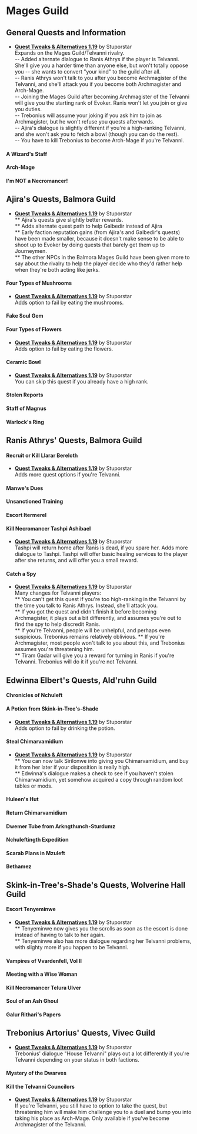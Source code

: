 # Mages Guild
## General Quests and Information
* [**Quest Tweaks & Alternatives 1.19**](https://www.dropbox.com/s/0ihtlpfrzfhiwxo/QTA_1.19.7z?dl=0) by Stuporstar  
Expands on the Mages Guild/Telvanni rivalry.  
-- Added alternate dialogue to Ranis Athrys if the player is Telvanni. She'll give you a harder time than anyone else, but won't totally oppose you -- she wants to convert "your kind" to the guild after all.  
-- Ranis Athrys won't talk to you after you become Archmagister of the Telvanni, and she'll attack you if you become both Archmagister and Arch-Mage.  
-- Joining the Mages Guild after becoming Archmagister of the Telvanni will give you the starting rank of Evoker. Ranis won't let you join or give you duties.   
-- Trebonius will assume your joking if you ask him to join as Archmagister, but he won't refuse you quests afterwards.   
-- Ajira's dialogue is slightly different if you're a high-ranking Telvanni, and she won't ask you to fetch a bowl (though you can do the rest).  
-- You have to kill Trebonius to become Arch-Mage if you're Telvanni.

#### A Wizard's Staff
#### Arch-Mage
#### I'm NOT a Necromancer!

## Ajira's Quests, Balmora Guild
* [**Quest Tweaks & Alternatives 1.19**](https://www.dropbox.com/s/0ihtlpfrzfhiwxo/QTA_1.19.7z?dl=0) by Stuporstar  
** Ajira's quests give slightly better rewards.  
** Adds alternate quest path to help Galbedir instead of Ajira  
** Early faction reputation gains (from Ajira's and Galbedir's quests) have been made smaller, because it doesn't make sense to be able to shoot up to Evoker by doing quests that barely get them up to Journeymen.  
** The other NPCs in the Balmora Mages Guild have been given more to say about the rivalry to help the player decide who they'd rather help when they're both acting like jerks.  

#### Four Types of Mushrooms
* [**Quest Tweaks & Alternatives 1.19**](https://www.dropbox.com/s/0ihtlpfrzfhiwxo/QTA_1.19.7z?dl=0) by Stuporstar  
Adds option to fail by eating the mushrooms.
#### Fake Soul Gem
#### Four Types of Flowers
* [**Quest Tweaks & Alternatives 1.19**](https://www.dropbox.com/s/0ihtlpfrzfhiwxo/QTA_1.19.7z?dl=0) by Stuporstar  
Adds option to fail by eating the flowers.  
#### Ceramic Bowl
* [**Quest Tweaks & Alternatives 1.19**](https://www.dropbox.com/s/0ihtlpfrzfhiwxo/QTA_1.19.7z?dl=0) by Stuporstar  
You can skip this quest if you already have a high rank.  
#### Stolen Reports
#### Staff of Magnus
#### Warlock's Ring

## Ranis Athrys' Quests, Balmora Guild
#### Recruit or Kill Llarar Bereloth
* [**Quest Tweaks & Alternatives 1.19**](https://www.dropbox.com/s/0ihtlpfrzfhiwxo/QTA_1.19.7z?dl=0) by Stuporstar  
Adds more quest options if you're Telvanni.   
#### Manwe's Dues
#### Unsanctioned Training
#### Escort Itermerel
#### Kill Necromancer Tashpi Ashibael
* [**Quest Tweaks & Alternatives 1.19**](https://www.dropbox.com/s/0ihtlpfrzfhiwxo/QTA_1.19.7z?dl=0) by Stuporstar  
Tashpi will return home after Ranis is dead, if you spare her. Adds more dialogue to Tashpi. Tashpi will offer basic healing services to the player after she returns, and will offer you a small reward.
#### Catch a Spy
* [**Quest Tweaks & Alternatives 1.19**](https://www.dropbox.com/s/0ihtlpfrzfhiwxo/QTA_1.19.7z?dl=0) by Stuporstar  
Many changes for Telvanni players:   
** You can't get this quest if you're too high-ranking in the Telvanni by the time you talk to Ranis Athrys. Instead, she'll attack you.  
** If you got the quest and didn't finish it before becoming Archmagister, it plays out a bit differently, and assumes you're out to find the spy to help discredit Ranis.  
** If you're Telvanni, people will be unhelpful, and perhaps even suspicious. Trebonius remains relatively oblivious. 
** If you're Archmagister, most people won't talk to you about this, and Trebonius assumes you're threatening him.  
** Tiram Gadar will give you a reward for turning in Ranis if you're Telvanni. Trebonius will do it if you're not Telvanni.   

## Edwinna Elbert's Quests, Ald'ruhn Guild
#### Chronicles of Nchuleft
#### A Potion from Skink-in-Tree's-Shade
* [**Quest Tweaks & Alternatives 1.19**](https://www.dropbox.com/s/0ihtlpfrzfhiwxo/QTA_1.19.7z?dl=0) by Stuporstar  
Adds option to fail by drinking the potion.  
#### Steal Chimarvamidium
* [**Quest Tweaks & Alternatives 1.19**](https://www.dropbox.com/s/0ihtlpfrzfhiwxo/QTA_1.19.7z?dl=0) by Stuporstar  
** You can now talk Sirilonwe into giving you Chimarvamidium, and buy it from her later if your disposition is really high.  
** Edwinna's dialogue makes a check to see if you haven't stolen Chimarvamidium, yet somehow acquired a copy through random loot tables or mods.
#### Huleen's Hut
#### Return Chimarvamidium
#### Dwemer Tube from Arkngthunch-Sturdumz
#### Nchuleftingth Expedition
#### Scarab Plans in Mzuleft
#### Bethamez

## Skink-in-Tree's-Shade's Quests, Wolverine Hall Guild
#### Escort Tenyeminwe
* [**Quest Tweaks & Alternatives 1.19**](https://www.dropbox.com/s/0ihtlpfrzfhiwxo/QTA_1.19.7z?dl=0) by Stuporstar    
** Tenyeminwe now gives you the scrolls as soon as the escort is done instead of having to talk to her again.  
** Tenyeminwe also has more dialogue regarding her Telvanni problems, with slighty more if you happen to be Telvanni.  
#### Vampires of Vvardenfell, Vol II
#### Meeting with a Wise Woman
#### Kill Necromancer Telura Ulver
#### Soul of an Ash Ghoul
#### Galur Rithari's Papers

## Trebonius Artorius' Quests, Vivec Guild
* [**Quest Tweaks & Alternatives 1.19**](https://www.dropbox.com/s/0ihtlpfrzfhiwxo/QTA_1.19.7z?dl=0) by Stuporstar  
Trebonius' dialogue "House Telvanni" plays out a lot differently if you're Telvanni depending on your status in both factions.  
#### Mystery of the Dwarves
#### Kill the Telvanni Councilors
* [**Quest Tweaks & Alternatives 1.19**](https://www.dropbox.com/s/0ihtlpfrzfhiwxo/QTA_1.19.7z?dl=0) by Stuporstar  
If you're Telvanni, you still have to option to take the quest, but threatening him will make him challenge you to a duel and bump you into taking his place as Arch-Mage. Only available if you've become Archmagister of the Telvanni.  
